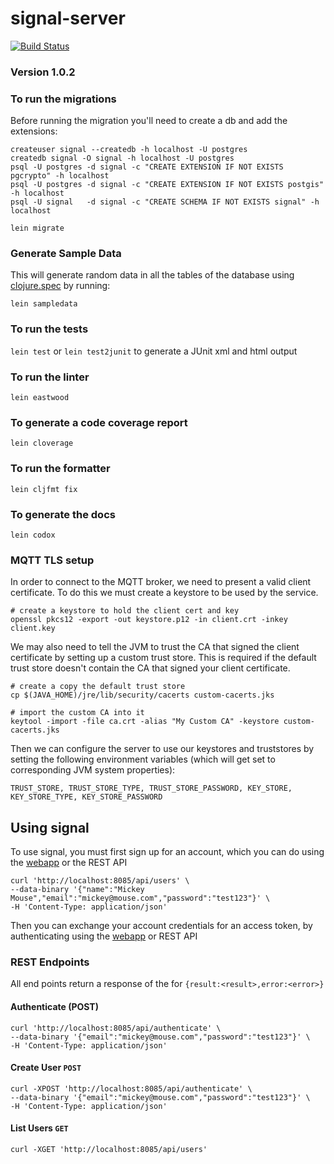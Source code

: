 # signal-server

[![Build Status](https://travis-ci.org/boundlessgeo/signal.svg?branch=master)](https://travis-ci.org/boundlessgeo/signal)

### Version 1.0.2

### To run the migrations

Before running the migration you'll need to create a db and add the
extensions:

```
createuser signal --createdb -h localhost -U postgres
createdb signal -O signal -h localhost -U postgres
psql -U postgres -d signal -c "CREATE EXTENSION IF NOT EXISTS pgcrypto" -h localhost
psql -U postgres -d signal -c "CREATE EXTENSION IF NOT EXISTS postgis" -h localhost
psql -U signal   -d signal -c "CREATE SCHEMA IF NOT EXISTS signal" -h localhost
```

`lein migrate`

### Generate Sample Data

This will generate random data in all the tables of the database using [clojure.spec](https://clojure.org/about/spec) by running:

`lein sampledata`

### To run the tests

`lein test` or `lein test2junit` to generate a JUnit xml and html output

### To run the linter

`lein eastwood`

### To generate a code coverage report

`lein cloverage`

### To run the formatter

`lein cljfmt fix`

### To generate the docs

`lein codox`

### MQTT TLS setup

In order to connect to the MQTT broker, we need to present a valid
client certificate. To do this we must create a keystore to be used
by the service.

```
# create a keystore to hold the client cert and key
openssl pkcs12 -export -out keystore.p12 -in client.crt -inkey client.key
```

We may also need to tell the JVM to trust the CA that signed the client
certificate by setting up a custom trust store. This is required if the default
trust store doesn't contain the CA that signed your client certificate.

```
# create a copy the default trust store
cp $(JAVA_HOME)/jre/lib/security/cacerts custom-cacerts.jks

# import the custom CA into it
keytool -import -file ca.crt -alias "My Custom CA" -keystore custom-cacerts.jks
```

Then we can configure the server to use our keystores and truststores by
setting the following environment variables (which will get set to corresponding JVM system properties):

`TRUST_STORE, TRUST_STORE_TYPE, TRUST_STORE_PASSWORD, KEY_STORE, KEY_STORE_TYPE, KEY_STORE_PASSWORD`

## Using signal

To use signal, you must first sign up for an account, which you can do
using the [webapp](http://localhost:8080/signup) or the REST API

```
curl 'http://localhost:8085/api/users' \
--data-binary '{"name":"Mickey Mouse","email":"mickey@mouse.com","password":"test123"}' \
-H 'Content-Type: application/json'
```

Then you can exchange your account credentials for an access token, by
authenticating using the [webapp](http://localhost:8080/login) or REST
API

### REST Endpoints

All end points return a response of the for `{result:<result>,error:<error>}`

#### Authenticate (POST)

```
curl 'http://localhost:8085/api/authenticate' \
--data-binary '{"email":"mickey@mouse.com","password":"test123"}' \
-H 'Content-Type: application/json'
```

#### Create User `POST`

```
curl -XPOST 'http://localhost:8085/api/authenticate' \
--data-binary '{"email":"mickey@mouse.com","password":"test123"}' \
-H 'Content-Type: application/json'
```

#### List Users `GET`

```
curl -XGET 'http://localhost:8085/api/users'
```
